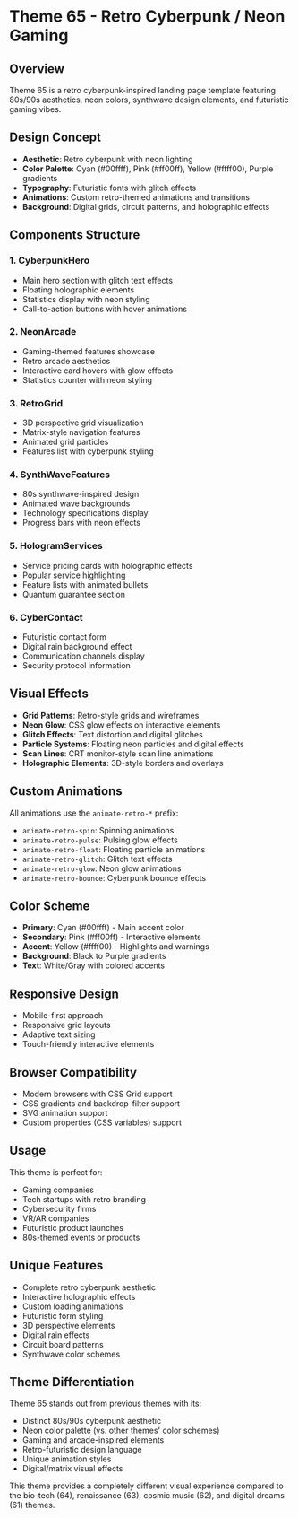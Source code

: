 # Theme 65 - Retro Cyberpunk / Neon Gaming

## Overview
Theme 65 is a retro cyberpunk-inspired landing page template featuring 80s/90s aesthetics, neon colors, synthwave design elements, and futuristic gaming vibes.

## Design Concept
- **Aesthetic**: Retro cyberpunk with neon lighting
- **Color Palette**: Cyan (#00ffff), Pink (#ff00ff), Yellow (#ffff00), Purple gradients
- **Typography**: Futuristic fonts with glitch effects
- **Animations**: Custom retro-themed animations and transitions
- **Background**: Digital grids, circuit patterns, and holographic effects

## Components Structure

### 1. CyberpunkHero
- Main hero section with glitch text effects
- Floating holographic elements
- Statistics display with neon styling
- Call-to-action buttons with hover animations

### 2. NeonArcade
- Gaming-themed features showcase
- Retro arcade aesthetics
- Interactive card hovers with glow effects
- Statistics counter with neon styling

### 3. RetroGrid
- 3D perspective grid visualization
- Matrix-style navigation features
- Animated grid particles
- Features list with cyberpunk styling

### 4. SynthWaveFeatures
- 80s synthwave-inspired design
- Animated wave backgrounds
- Technology specifications display
- Progress bars with neon effects

### 5. HologramServices
- Service pricing cards with holographic effects
- Popular service highlighting
- Feature lists with animated bullets
- Quantum guarantee section

### 6. CyberContact
- Futuristic contact form
- Digital rain background effect
- Communication channels display
- Security protocol information

## Visual Effects
- **Grid Patterns**: Retro-style grids and wireframes
- **Neon Glow**: CSS glow effects on interactive elements
- **Glitch Effects**: Text distortion and digital glitches
- **Particle Systems**: Floating neon particles and digital effects
- **Scan Lines**: CRT monitor-style scan line animations
- **Holographic Elements**: 3D-style borders and overlays

## Custom Animations
All animations use the `animate-retro-*` prefix:
- `animate-retro-spin`: Spinning animations
- `animate-retro-pulse`: Pulsing glow effects
- `animate-retro-float`: Floating particle animations
- `animate-retro-glitch`: Glitch text effects
- `animate-retro-glow`: Neon glow animations
- `animate-retro-bounce`: Cyberpunk bounce effects

## Color Scheme
- **Primary**: Cyan (#00ffff) - Main accent color
- **Secondary**: Pink (#ff00ff) - Interactive elements
- **Accent**: Yellow (#ffff00) - Highlights and warnings
- **Background**: Black to Purple gradients
- **Text**: White/Gray with colored accents

## Responsive Design
- Mobile-first approach
- Responsive grid layouts
- Adaptive text sizing
- Touch-friendly interactive elements

## Browser Compatibility
- Modern browsers with CSS Grid support
- CSS gradients and backdrop-filter support
- SVG animation support
- Custom properties (CSS variables) support

## Usage
This theme is perfect for:
- Gaming companies
- Tech startups with retro branding
- Cybersecurity firms
- VR/AR companies
- Futuristic product launches
- 80s-themed events or products

## Unique Features
- Complete retro cyberpunk aesthetic
- Interactive holographic effects
- Custom loading animations
- Futuristic form styling
- 3D perspective elements
- Digital rain effects
- Circuit board patterns
- Synthwave color schemes

## Theme Differentiation
Theme 65 stands out from previous themes with its:
- Distinct 80s/90s cyberpunk aesthetic
- Neon color palette (vs. other themes' color schemes)
- Gaming and arcade-inspired elements
- Retro-futuristic design language
- Unique animation styles
- Digital/matrix visual effects

This theme provides a completely different visual experience compared to the bio-tech (64), renaissance (63), cosmic music (62), and digital dreams (61) themes. 